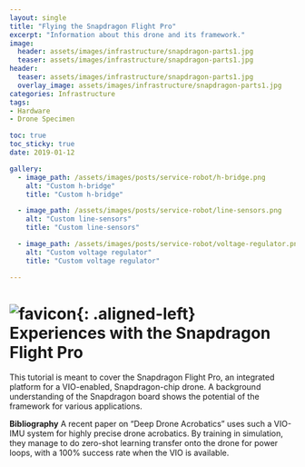 ```yaml
---
layout: single
title: "Flying the Snapdragon Flight Pro"
excerpt: "Information about this drone and its framework."
image:
  header: assets/images/infrastructure/snapdragon-parts1.jpg
  teaser: assets/images/infrastructure/snapdragon-parts1.jpg
header:
  teaser: assets/images/infrastructure/snapdragon-parts1.jpg
  overlay_image: assets/images/infrastructure/snapdragon-parts1.jpg
categories: Infrastructure
tags:
- Hardware
- Drone Specimen

toc: true
toc_sticky: true
date: 2019-01-12

gallery:
  - image_path: /assets/images/posts/service-robot/h-bridge.png
    alt: "Custom h-bridge"
    title: "Custom h-bridge"

  - image_path: /assets/images/posts/service-robot/line-sensors.png
    alt: "Custom line-sensors"
    title: "Custom line-sensors"

  - image_path: /assets/images/posts/service-robot/voltage-regulator.png
    alt: "Custom voltage regulator"
    title: "Custom voltage regulator"

---
```


# ![favicon](/assets/images/favicon.ico){: .aligned-left} Experiences with the Snapdragon Flight Pro

This tutorial is meant to cover the Snapdragon Flight Pro, an integrated platform for a VIO-enabled, Snapdragon-chip drone. A background understanding of the Snapdragon board shows the potential of the framework for various applications.

__Bibliography__
A recent paper on “Deep Drone Acrobatics” uses such a VIO-IMU system for highly precise drone acrobatics. By training in simulation, they manage to do zero-shot learning transfer onto the drone for power loops, with a 100% success rate when the VIO is available.
